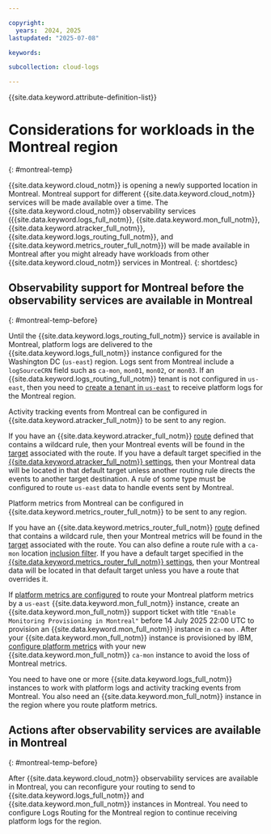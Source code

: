 ```yaml
---

copyright:
  years:  2024, 2025
lastupdated: "2025-07-08"

keywords:

subcollection: cloud-logs

---
```


{{site.data.keyword.attribute-definition-list}}

# Considerations for workloads in the Montreal region
{: #montreal-temp}

{{site.data.keyword.cloud_notm}} is opening a newly supported location in Montreal. Montreal support for different {{site.data.keyword.cloud_notm}} services will be made available over a time. The {{site.data.keyword.cloud_notm}} observability services ({{site.data.keyword.logs_full_notm}}, {{site.data.keyword.mon_full_notm}}, {{site.data.keyword.atracker_full_notm}}, {{site.data.keyword.logs_routing_full_notm}}, and {{site.data.keyword.metrics_router_full_notm}}) will be made available in Montreal after you might already have workloads from other {{site.data.keyword.cloud_notm}} services in Montreal.
{: shortdesc}

## Observability support for Montreal before the observability services are available in Montreal
{: #montreal-temp-before}

Until the {{site.data.keyword.logs_routing_full_notm}} service is available in Montreal, platform logs are delivered to the {{site.data.keyword.logs_full_notm}} instance configured for the Washington DC (`us-east`) region. Logs sent from Montreal include a `logSourceCRN` field such as `ca-mon`, `mon01`, `mon02`, or `mon03`. If an {{site.data.keyword.logs_routing_full_notm}} tenant is not configured in `us-east`, then you need to [create a tenant in `us-east`](/docs/logs-router?topic=logs-router-tenant-create&interface=ui) to receive platform logs for the Montreal region.

Activity tracking events from Montreal can be configured in {{site.data.keyword.atracker_full_notm}} to be sent to any region.

If you have an {{site.data.keyword.atracker_full_notm}} [route](/docs/atracker?topic=atracker-route_v2&interface=ui) defined that contains a wildcard rule, then your Montreal events will be found in the [target](/docs/atracker?topic=atracker-target_v2&interface=ui) associated with the route. If you have a default target specified in the [{{site.data.keyword.atracker_full_notm}} settings](/docs/atracker?topic=atracker-settings&interface=ui), then your Montreal data will be located in that default target unless another routing rule directs the events to another target destination. A rule of some type must be configured to route `us-east` data to handle events sent by Montreal.

Platform metrics from Montreal can be configured in {{site.data.keyword.metrics_router_full_notm}} to be sent to any region.

If you have an {{site.data.keyword.metrics_router_full_notm}} [route](/docs/metrics-router?topic=metrics-router-route-manage&interface=ui) defined that contains a wildcard rule, then your Montreal metrics will be found in the [target](/docs/metrics-router?topic=metrics-router-target-manage&interface=ui) associated with the route. You can also define a route rule with a `ca-mon` location [inclusion filter](/docs/metrics-router?topic=metrics-router-route_rules_definitions&interface=ui#route_rules_definitions_filters). If you have a default target specified in the [{{site.data.keyword.metrics_router_full_notm}} settings](/docs/metrics-router?topic=metrics-router-settings&interface=ui), then your Montreal data will be located in that default target unless you have a route that overrides it.

If [platform metrics are configured](/docs/monitoring?topic=monitoring-platform_metrics_enabling) to route your Montreal platform metrics by a `us-east` {{site.data.keyword.mon_full_notm}} instance, create an {{site.data.keyword.mon_full_notm}} support ticket with title `"Enable Monitoring Provisioning in Montreal"` before 14 July 2025 22:00 UTC to provision an {{site.data.keyword.mon_full_notm}} instance in `ca-mon` . After your {{site.data.keyword.mon_full_notm}} instance is provisioned by IBM, [configure platform metrics](/docs/monitoring?topic=monitoring-platform_metrics_enabling) with your new {{site.data.keyword.mon_full_notm}} `ca-mon` instance to avoid the loss of Montreal metrics.

You need to have one or more {{site.data.keyword.logs_full_notm}} instances to work with platform logs and activity tracking events from Montreal. You also need an {{site.data.keyword.mon_full_notm}} instance in the region where you route platform metrics.

## Actions after observability services are available in Montreal
{: #montreal-temp-before}

After {{site.data.keyword.cloud_notm}} observability services are available in Montreal, you can reconfigure your routing to send to {{site.data.keyword.logs_full_notm}} and {{site.data.keyword.mon_full_notm}} instances in Montreal. You need to configure Logs Routing for the Montreal region to continue receiving platform logs for the region.
